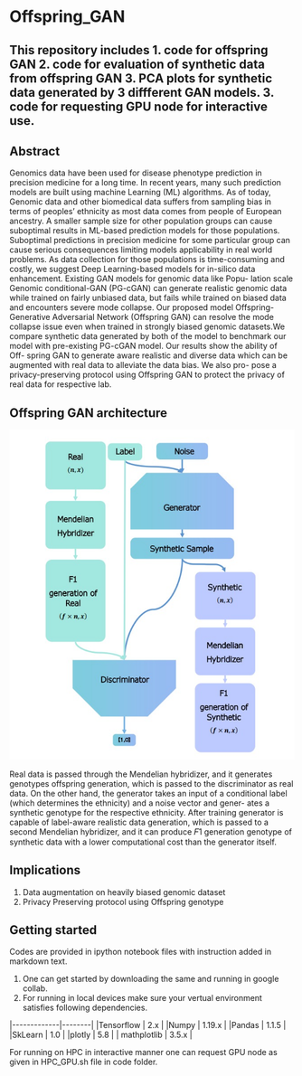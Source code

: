# Offspring_GAN
## This repository includes 1. code for offspring GAN 2. code for evaluation of synthetic data from offspring GAN 3. PCA plots for synthetic data generated by 3 diffferent GAN models. 3. code for requesting GPU node for interactive use.
 
## Abstract 
Genomics data have been used for disease phenotype prediction in
precision medicine for a long time. In recent years, many such prediction
models are built using machine Learning (ML) algorithms.
As of today, Genomic data and other biomedical data suffers from
sampling bias in terms of peoples’ ethnicity as most data comes
from people of European ancestry. A smaller sample size for other
population groups can cause suboptimal results in ML-based prediction
models for those populations. Suboptimal predictions in
precision medicine for some particular group can cause serious
consequences limiting models applicability in real world problems.
As data collection for those populations is time-consuming and
costly, we suggest Deep Learning-based models for in-silico data
enhancement. Existing GAN models for genomic data like Popu-
lation scale Genomic conditional-GAN (PG-cGAN) can generate
realistic genomic data while trained on fairly unbiased data, but fails
while trained on biased data and encounters severe mode collapse.
Our proposed model Offspring- Generative Adversarial Network
(Offspring GAN) can resolve the mode collapse issue even when
trained in strongly biased genomic datasets.We compare synthetic
data generated by both of the model to benchmark our model with
pre-existing PG-cGAN model. Our results show the ability of Off-
spring GAN to generate aware realistic and diverse data which can
be augmented with real data to alleviate the data bias. We also pro-
pose a privacy-preserving protocol using Offspring GAN to protect
the privacy of real data for respective lab.

## Offspring GAN architecture
<p align="center">
<img src="OGAN.png" />
</p>

<p> Real data is passed
through the Mendelian hybridizer, and it generates genotypes offspring generation,
which is passed to the discriminator as real data.
On the other hand, the generator takes an input of a conditional
label (which determines the ethnicity) and a noise vector and gener-
ates a synthetic genotype for the respective ethnicity. After training
generator is capable of label-aware realistic data generation, which
is passed to a second Mendelian hybridizer, and it can produce 𝐹1 generation genotype
of synthetic data with a lower computational
cost than the generator itself.</p>

## Implications 
1. Data augmentation on heavily biased genomic dataset
2. Privacy Preserving protocol using Offspring genotype

## Getting started 
Codes are provided in ipython notebook files with instruction added in markdown text. 
1. One can get started by downloading the same and running in google collab.
2. For running in local devices make sure your vertual environment satisfies following dependencies. 


|-------------|--------|
|Tensorflow   | 2.x    |
|Numpy        | 1.19.x |
|Pandas       | 1.1.5  |
|SkLearn      | 1.0    |
|plotly       | 5.8    |
| mathplotlib | 3.5.x  |

For running on HPC in interactive manner one can request GPU node as given in HPC_GPU.sh file in code folder. 
